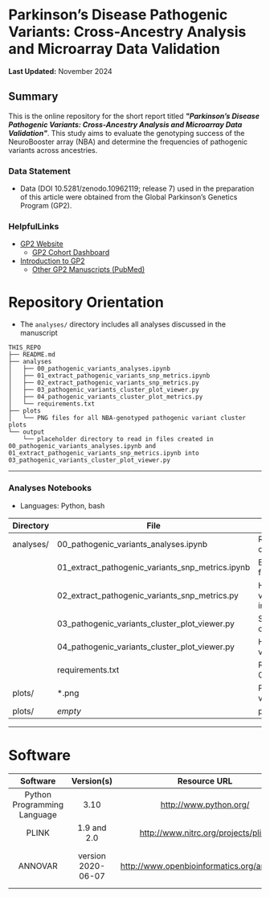 # Parkinson’s Disease Pathogenic Variants: Cross-Ancestry Analysis and Microarray Data Validation

**Last Updated:** November 2024 

## Summary
This is the online repository for the short report titled ***"Parkinson’s Disease Pathogenic Variants: Cross-Ancestry Analysis and Microarray Data Validation"***. This study aims to evaluate the genotyping success of the NeuroBooster array (NBA) and determine the frequencies of pathogenic variants across ancestries.

### Data Statement
* Data (DOI 10.5281/zenodo.10962119; release 7) used in the preparation of this article were obtained from the Global Parkinson’s Genetics Program (GP2).

### HelpfulLinks
- [GP2 Website](https://gp2.org/)
    - [GP2 Cohort Dashboard](https://gp2.org/cohort-dashboard-advanced/)
- [Introduction to GP2](https://movementdisorders.onlinelibrary.wiley.com/doi/10.1002/mds.28494)
    - [Other GP2 Manuscripts (PubMed)](https://pubmed.ncbi.nlm.nih.gov/?term=%22global+parkinson%27s+genetics+program%22)
    
# Repository Orientation
- The `analyses/` directory includes all analyses discussed in the manuscript

```
THIS_REPO
├── README.md
├── analyses 
│   ├── 00_pathogenic_variants_analyses.ipynb
│   ├── 01_extract_pathogenic_variants_snp_metrics.ipynb
│   ├── 02_extract_pathogenic_variants_snp_metrics.py
│   ├── 03_pathogenic_variants_cluster_plot_viewer.py
│   ├── 04_pathogenic_variants_cluster_plot_metrics.py
│   └── requirements.txt
├── plots
│   └── PNG files for all NBA-genotyped pathogenic variant cluster plots
└── output
    └── placeholder directory to read in files created in 00_pathogenic_variants_analyses.ipynb and 01_extract_pathogenic_variants_snp_metrics.ipynb into 03_pathogenic_variants_cluster_plot_viewer.py
```
---
### Analyses Notebooks
* Languages: Python, bash

| **Directory** | File        | Description                        |
|---------------|------------------|------------------------------------|
| analyses/   | 00_pathogenic_variants_analyses.ipynb | Running pathogenic variant annotations and calculating frequencies |
|             | 01_extract_pathogenic_variants_snp_metrics.ipynb | Extract pathogenic variant SNP metrics from full GP2 SNP metrics |
|             | 02_extract_pathogenic_variants_snp_metrics.py | Helper Python script to extract pathogenic variant SNP metrics from full GP2 SNP metrics in batch jobs |
|             | 03_pathogenic_variants_cluster_plot_viewer.py | Streamlit script to browse pathogenic variant cluster plots |
|             | 04_pathogenic_variants_cluster_plot_viewer.py | Helper python script to calculate pathogenic variant cluster plot metrics |
|             | requirements.txt | Required Python packages for 03_pathogenic_variants_cluster_plot_viewer.py |
| plots/   | *.png | PNG files for all NBA-genotyped pathogenic variant cluster plots |
| plots/   | *empty* | placeholder directory |

---

# Software
|               Software              |  Version(s) |                              Resource URL                              |       RRID      |                                               Notes                                               |
|:-----------------------------------:|:-----------:|:----------------------------------------------------------------------:|:---------------:|:-------------------------------------------------------------------------------------------------:|
|     Python Programming Language     | 3.10 |                         http://www.python.org/                         | RRID:SCR_008394 | pandas; numpy |
|                PLINK                |     1.9 and 2.0     |                   http://www.nitrc.org/projects/plink                  | RRID:SCR_001757 |                                     used for genetic analyses                                     |
|    ANNOVAR    | version 2020-06-07 | http://www.openbioinformatics.org/annovar/ | RRID:SCR_012821 | refGene; avsnp151; clinvar_20240917; dbnsfp33a |
